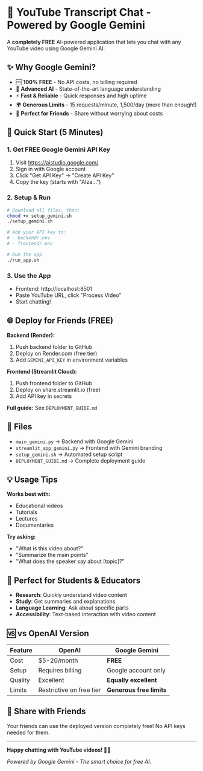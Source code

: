 # 🎥 YouTube Transcript Chat - Powered by Google Gemini

A **completely FREE** AI-powered application that lets you chat with any YouTube video using Google Gemini AI.

## ✨ Why Google Gemini?

- 🆓 **100% FREE** - No API costs, no billing required
- 🧠 **Advanced AI** - State-of-the-art language understanding
- ⚡ **Fast & Reliable** - Quick responses and high uptime
- 🌍 **Generous Limits** - 15 requests/minute, 1,500/day (more than enough!)
- 👥 **Perfect for Friends** - Share without worrying about costs

## 🚀 Quick Start (5 Minutes)

### 1. Get FREE Google Gemini API Key
1. Visit https://aistudio.google.com/
2. Sign in with Google account
3. Click "Get API Key" → "Create API Key"
4. Copy the key (starts with "AIza...")

### 2. Setup & Run
```bash
# Download all files, then:
chmod +x setup_gemini.sh
./setup_gemini.sh

# Add your API key to:
# - backend/.env
# - frontend/.env

# Run the app
./run_app.sh
```

### 3. Use the App
- Frontend: http://localhost:8501
- Paste YouTube URL, click "Process Video"
- Start chatting!

## 🌐 Deploy for Friends (FREE)

**Backend (Render):**
1. Push backend folder to GitHub
2. Deploy on Render.com (free tier)
3. Add `GEMINI_API_KEY` in environment variables

**Frontend (Streamlit Cloud):**
1. Push frontend folder to GitHub  
2. Deploy on share.streamlit.io (free)
3. Add API key in secrets

**Full guide:** See `DEPLOYMENT_GUIDE.md`

## 📁 Files

- `main_gemini.py` → Backend with Google Gemini
- `streamlit_app_gemini.py` → Frontend with Gemini branding
- `setup_gemini.sh` → Automated setup script
- `DEPLOYMENT_GUIDE.md` → Complete deployment guide

## 💡 Usage Tips

**Works best with:**
- Educational videos
- Tutorials
- Lectures
- Documentaries

**Try asking:**
- "What is this video about?"
- "Summarize the main points"
- "What does the speaker say about [topic]?"

## 🎯 Perfect for Students & Educators

- **Research**: Quickly understand video content
- **Study**: Get summaries and explanations
- **Language Learning**: Ask about specific parts
- **Accessibility**: Text-based interaction with video content

## 🆚 vs OpenAI Version

| Feature | OpenAI | Google Gemini |
|---------|--------|---------------|
| Cost | $5-20/month | **FREE** |
| Setup | Requires billing | Google account only |
| Quality | Excellent | **Equally excellent** |
| Limits | Restrictive on free tier | **Generous free limits** |

## 🤝 Share with Friends

Your friends can use the deployed version completely free! No API keys needed for them.

---

**Happy chatting with YouTube videos! 🎥💬**

*Powered by Google Gemini - The smart choice for free AI.*

